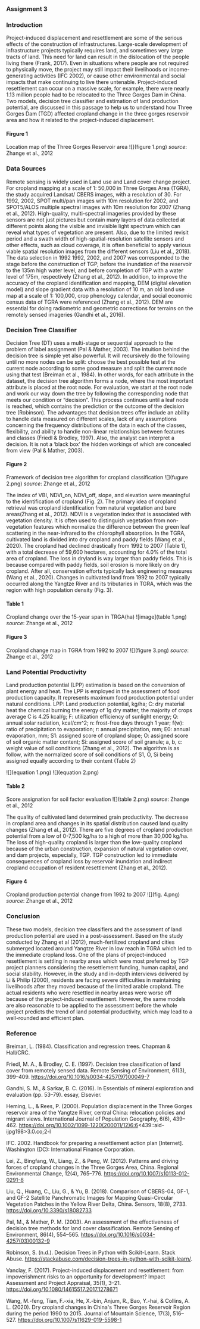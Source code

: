 ### Assignment 3 

### Introduction 

Project-induced displacement and resettlement are some of the serious effects of the construction of infrastructures. Large-scale development of infrastructure projects typically requires land, and sometimes very large tracts of land. This need for land can result in the dislocation of the people living there (Frank, 2017). Even in situations where people are not required to physically move, the project may still impact their livelihoods or income-generating activities (IFC 2002), or cause other environmental and social impacts that make continuing to live there untenable. Project-induced resettlement can occur on a massive scale, for example, there were nearly 1.13 million people had to be relocated to the Three Gorges Dam in China.
Two models, decision tree classifier and estimation of land production potential, are discussed in this passage to help us to understand how Three Gorges Dam (TGD) affected cropland change in the three gorges reservoir area and how it related to the project-induced displacement. 

#### Firgure 1 
Location map of the Three Gorges Reservoir area 
![](figure 1.png)
*source*: Zhange et al., 2012

### Data Sources 

Remote sensing is widely used in Land use and Land cover change project. For cropland mapping at a scale of 1: 50,000 in Three Gorges Area (TGRA), the study acquired Landsat/ CBERS images, with a resolution of 30. For 1992, 2002, SPOT multi/pan images with 10m resolution for 2002, and SPOT5/ALOS multiple spectral images with 10m resolution for 2007 (Zhang et al., 2012). High-quality, multi-spectral imageries provided by these sensors are not just pictures but contain many layers of data collected at different points along the visible and invisible light spectrum which can reveal what types of vegetation are present. Also, due to the limited revisit period and a swath width of high-spatial-resolution satellite sensors and other effects, such as cloud coverage, it is often beneficial to apply various viable spatial resolution images from the different sensors (Liu et al., 2018). The data selection in 1992 1992, 2002, and 2007 was corresponded to the stage before the construction of TGP, before the inundation of the reservoir to the 135m high water level, and before completion of TGP with a water level of 175m, respectively (Zhang et al., 2012). In addition, to improve the accuracy of the cropland identification and mapping, DEM (digital elevation model) and slope gradient data with a resolution of 10 m, an old land use map at a scale of 1: 100,000, crop phenology calendar, and social economic census data of TGRA were referenced (Zhang et al., 2012). DEM are essential for doing radiometric and geometric corrections for terrains on the remotely sensed imageries (Gandhi et al., 2016). 

### Decision Tree Classifier 

Decision Tree (DT) uses a multi-stage or sequential approach to the problem of label assignment (Pal & Mather, 2003). The intuition behind the decision tree is simple yet also powerful. It will recursively do the following until no more nodes can be split: choose the best possible test at the current node according to some good measure and split the current node using that test (Breiman et al., 1984). In other words, for each attribute in the dataset, the decision tree algorithm forms a node, where the most important attribute is placed at the root node. For evaluation, we start at the root node and work our way down the tree by following the corresponding node that meets our condition or “decision”. This process continues until a leaf node is reached, which contains the prediction or the outcome of the decision tree (Robinson). The advantages that decision trees offer include an ability to handle data measured on different scales, lack of any assumptions concerning the frequency distributions of the data in each of the classes, flexibility, and ability to handle non-linear relationships between features and classes (Friedl & Brodley, 1997). Also, the analyst can interpret a decision. It is not a ‘black box’ the hidden workings of which are concealed from view (Pal & Mather, 2003).

#### Figure 2
Framework of decision tree algorithm for cropland classification
![](fugure 2.png)
*source*: Zhange et al., 2012

The index of VBI, NDVI_on, NDVI_off, slope, and elevation were meaningful to the identification of cropland (Fig. 2). The primary idea of cropland retrieval was cropland identification from natural vegetation and bare areas(Zhang et al., 2012). NDVI is a vegetation index that is associated with vegetation density. It is often used to distinguish vegetation from non-vegetation features which normalize the difference between the green leaf scattering in the near-infrared to the chlorophyll absorption. In the TGRA, cultivated land is divided into dry cropland and paddy fields (Wang et al., 2020). The cropland had declined drastically from 1992 to 2007 (Table 1), with a total decrease of 59,600 hectares, accounting for 4.0% of the total area of cropland. The loss in dryland is way larger than paddy fields. This is because compared with paddy fields, soil erosion is more likely on dry cropland. After all, conservation efforts typically lack engineering measures (Wang et al., 2020). Changes in cultivated land from 1992 to 2007 typically occurred along the Yangtze River and its tributaries in TGRA, which was the region with high population density (Fig. 3).

#### Table 1
Cropland change over the 15-year span in TRGA(ha) 
![image](table 1.png)
*source*: Zhange et al., 2012

#### Figure 3
Cropland change map in TGRA from 1992 to 2007 
![](figure 3.png)
*source*: Zhange et al., 2012

### Land Potential Productivity 

Land production potential (LPP) estimation is based on the conversion of plant energy and heat. The LPP is employed in the assessment of food production capacity. It represents maximum food production potential under natural conditions. LPP: Land production potential, kg/ha; C: dry material heat the chemical burning the energy of 1g dry matter, the majority of crops average C is 4.25 kcal/g; F: utilization efficiency of sunlight energy; Q: annual solar radiation, kcal/cm^2; n: frost-free days through 1 year; f(w): ratio of precipitation to evaporation; r: annual precipitation, mm; E0: annual evaporation, mm; S1: assigned score of cropland slope; O: assigned score of soil organic matter content; Si: assigned score of soil granule; a, b, c: weight value of soil conditions (Zhang et al., 2012).  The algorithm is as follow, with the normalized score of soil conditions of S1, O, Si being assigned equally according to their content (Table 2)

![](equation 1.png)
![](equation 2.png) 

#### Table 2 
Score assignation for soil factor evaluation
![](table 2.png)
*source*: Zhange et al., 2012

The quality of cultivated land determined grain productivity. The decrease in cropland area and changes in its spatial distribution caused land quality changes (Zhang et al., 2012). There are five degrees of cropland production potential from a low of 0-7,500 kg/ha to a high of more than 30,000 kg/ha. The loss of high-quality cropland is larger than the low-quality cropland because of the urban construction, expansion of natural vegetation cover, and dam projects, especially, TGP. TGP construction led to immediate consequences of cropland loss by reservoir inundation and indirect cropland occupation of resident resettlement (Zhang et al., 2012).

#### Figure 4
Cropland production potential change from 1992 to 2007
![](fig. 4.png)
*source*: Zhange et al., 2012

### Conclusion 

These two models, decision tree classifiers and the assessment of land production potential are used in a post-assessment. Based on the study conducted by Zhang et al (2012), much-fertilized cropland and cities submerged located around Yangtze River in low reach in TGRA which led to the immediate cropland loss. One of the plans of project-induced resettlement is settling in nearby areas which were most preferred by TGP project planners considering the resettlement funding, human capital, and social stability. However, in the study and in-depth interviews delivered by Li & Philip (2000), residents are facing severe difficulties in maintaining livelihoods after they moved because of the limited arable cropland. The actual residents who were resettled in nearby areas were worse off because of the project-induced resettlement. However, the same models are also reasonable to be applied to the assessment before the whole project predicts the trend of land potential productivity, which may lead to a well-rounded and efficient plan. 

### Reference 

Breiman, L. (1984). Classification and regression trees. Chapman & Hall/CRC. 

Friedl, M. A., & Brodley, C. E. (1997). Decision tree classification of land cover from remotely sensed data. Remote Sensing of Environment, 61(3), 399–409. https://doi.org/10.1016/s0034-4257(97)00049-7 

Gandhi, S. M., & Sarkar, B. C. (2016). In Essentials of mineral exploration and evaluation (pp. 53–79). essay, Elsevier. 

Heming, L., & Rees, P. (2000). Population displacement in the Three Gorges reservoir area of the Yangtze River, central China: relocation policies and migrant views. International Journal of Population Geography, 6(6), 439–462. https://doi.org/10.1002/1099-1220(200011/12)6:6<439::aid-ijpg198>3.0.co;2-l 

IFC. 2002. Handbook for preparing a resettlement action plan [Internet]. Washington (DC): International Finance Corporation.

Lei, Z., Bingfang, W., Liang, Z., & Peng, W. (2012). Patterns and driving forces of cropland changes in the Three Gorges Area, China. Regional Environmental Change, 12(4), 765–776. https://doi.org/10.1007/s10113-012-0291-8 

Liu, Q., Huang, C., Liu, G., & Yu, B. (2018). Comparison of CBERS-04, GF-1, and GF-2 Satellite Panchromatic Images for Mapping Quasi-Circular Vegetation Patches in the Yellow River Delta, China. Sensors, 18(8), 2733. https://doi.org/10.3390/s18082733 

Pal, M., & Mather, P. M. (2003). An assessment of the effectiveness of decision tree methods for land cover classification. Remote Sensing of Environment, 86(4), 554–565. https://doi.org/10.1016/s0034-4257(03)00132-9 

Robinson, S. (n.d.). Decision Trees in Python with Scikit-Learn. Stack Abuse. https://stackabuse.com/decision-trees-in-python-with-scikit-learn/. 

Vanclay, F. (2017). Project-induced displacement and resettlement: from impoverishment risks to an opportunity for development? Impact Assessment and Project Appraisal, 35(1), 3–21. https://doi.org/10.1080/14615517.2017.1278671 

Wang, M.-feng, Tian, F.-xia, He, X.-bin, Anjum, R., Bao, Y.-hai, & Collins, A. L. (2020). Dry cropland changes in China's Three Gorges Reservoir Region during the period 1990 to 2015. Journal of Mountain Science, 17(3), 516–527. https://doi.org/10.1007/s11629-019-5598-1 


